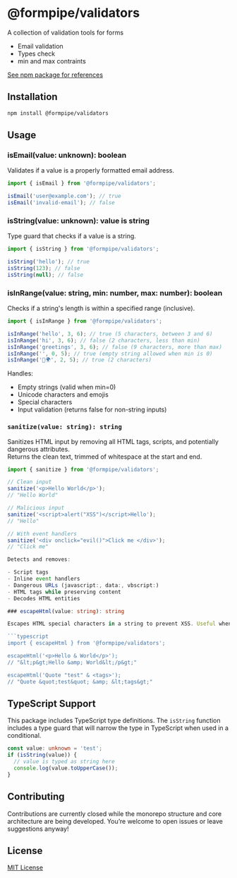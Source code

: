 # @formpipe/validators

A collection of validation tools for forms

- Email validation
- Types check
- min and max contraints

[See npm package for references](https://www.npmjs.com/package/@formpipe/validators)

## Installation

```bash
npm install @formpipe/validators
```

## Usage


### isEmail(value: unknown): boolean

Validates if a value is a properly formatted email address.

```typescript
import { isEmail } from '@formpipe/validators';

isEmail('user@example.com'); // true
isEmail('invalid-email'); // false
```

### isString(value: unknown): value is string

Type guard that checks if a value is a string.

```typescript
import { isString } from '@formpipe/validators';

isString('hello'); // true
isString(123); // false
isString(null); // false
```

### isInRange(value: string, min: number, max: number): boolean

Checks if a string's length is within a specified range (inclusive).

```typescript
import { isInRange } from '@formpipe/validators';

isInRange('hello', 3, 6); // true (5 characters, between 3 and 6)
isInRange('hi', 3, 6); // false (2 characters, less than min)
isInRange('greetings', 3, 6); // false (9 characters, more than max)
isInRange('', 0, 5); // true (empty string allowed when min is 0)
isInRange('👋🌍', 2, 5); // true (2 characters)
```

Handles:

- Empty strings (valid when min=0)
- Unicode characters and emojis
- Special characters
- Input validation (returns false for non-string inputs)

### `sanitize(value: string): string`

Sanitizes HTML input by removing all HTML tags, scripts, and potentially dangerous attributes.  
Returns the clean text, trimmed of whitespace at the start and end.

````typescript
import { sanitize } from '@formpipe/validators';

// Clean input
sanitize('<p>Hello World</p>');
// "Hello World"

// Malicious input
sanitize('<script>alert("XSS")</script>Hello');
// "Hello"

// With event handlers
sanitize('<div onclick="evil()">Click me </div>');
// "Click me"

Detects and removes:

- Script tags
- Inline event handlers
- Dangerous URLs (javascript:, data:, vbscript:)
- HTML tags while preserving content
- Decodes HTML entities

### escapeHtml(value: string): string

Escapes HTML special characters in a string to prevent XSS. Useful when you need to display user input as HTML.

```typescript
import { escapeHtml } from '@formpipe/validators';

escapeHtml('<p>Hello & World</p>');
// "&lt;p&gt;Hello &amp; World&lt;/p&gt;"

escapeHtml('Quote "test" & <tags>');
// "Quote &quot;test&quot; &amp; &lt;tags&gt;"
````

## TypeScript Support

This package includes TypeScript type definitions. The `isString` function includes a type guard that will narrow the type in TypeScript when used in a conditional.

```typescript
const value: unknown = 'test';
if (isString(value)) {
  // value is typed as string here
  console.log(value.toUpperCase());
}
```

## Contributing

Contributions are currently closed while the monorepo structure and core architecture are being developed.
You’re welcome to open issues or leave suggestions anyway!

## License

[MIT License](https://github.com/FacuBotta/formpipe/blob/main/LICENSE)
